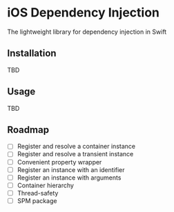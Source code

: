 # iOS Dependency Injection

The lightweight library for dependency injection in Swift

## Installation

TBD

## Usage

TBD

## Roadmap

- [ ] Register and resolve a container instance
- [ ] Register and resolve a transient instance
- [ ] Convenient property wrapper
- [ ] Register an instance with an identifier
- [ ] Register an instance with arguments
- [ ] Container hierarchy
- [ ] Thread-safety
- [ ] SPM package